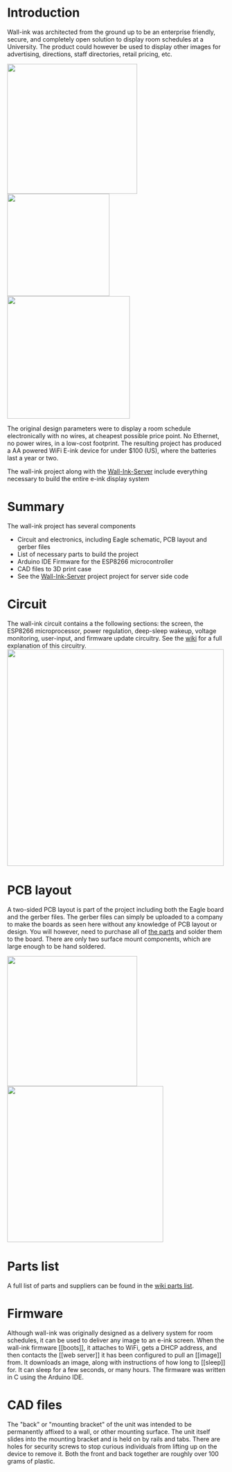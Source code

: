 # Introduction
Wall-ink was architected from the ground up to be an enterprise friendly, secure, and completely open solution to display room schedules at a University.  The product could however be used to display other images for advertising, directions, staff directories, retail pricing, etc.  

<img src="https://i.imgur.com/etozOAa.png" width="300"><img src="https://i.imgur.com/uxgWvmZ.png" width="236"><img src="https://i.imgur.com/bR7Etyk.png" width="283">

The original design parameters were to display a room schedule electronically with no wires, at cheapest possible price point.  No Ethernet, no power wires, in a low-cost footprint.  The resulting project has produced a AA powered WiFi E-ink device for under $100 (US), where the batteries last a year or two.  


The wall-ink project along with the [Wall-Ink-Server](https://github.com/caedm/wall-ink-server) include everything necessary to build the entire e-ink display system 
 
# Summary
The wall-ink project has several components

* Circuit and electronics, including Eagle schematic, PCB layout and gerber files
* List of necessary parts to build the project
* Arduino IDE Firmware for the ESP8266 microcontroller
* CAD files to 3D print case
* See the [Wall-Ink-Server](https://github.com/caedm/wall-ink-server) project project for server side code

# Circuit
The wall-ink circuit contains a the following sections: the screen, the ESP8266 microprocessor, power regulation, deep-sleep wakeup, voltage monitoring, user-input, and firmware update circuitry.  See the [wiki](https://github.com/caedm/wall-ink/wiki/circuit) for a full explanation of this circuitry.
<img src="https://i.imgur.com/yiEXq9H.png" width="500">

# PCB layout
A two-sided PCB layout is part of the project including both the Eagle board and the gerber files.  The gerber files can simply be uploaded to a company to make the boards as seen here without any knowledge of PCB layout or design.  You will however, need to purchase all of [the parts](https://github.com/caedm/wall-ink/wiki/partslist)  and solder them to the board.  There are only two surface mount components, which are large enough to be hand soldered.

<img src="https://i.imgur.com/uxgWvmZ.png" width="300"><img src="https://i.imgur.com/cEBkq4L.png" width="360">

# Parts list
A full list of parts and suppliers can be found in the [wiki parts list](https://github.com/caedm/wall-ink/wiki/partslist).

# Firmware
Although wall-ink was originally designed as a delivery system for room schedules, it can be used to deliver any image to an e-ink screen.  When the wall-ink firmware [[boots]], it attaches to WiFi, gets a DHCP address, and then contacts the [[web server]] it has been configured to pull an [[image]] from.  It downloads an image, along with instructions of how long to [[sleep]] for.  It can sleep for a few seconds, or many hours.  The firmware was written in C using the Arduino IDE.

# CAD files
The "back" or "mounting bracket" of the unit was intended to be permanently affixed to a wall, or other mounting surface.  The unit itself slides into the mounting bracket and is held on by rails and tabs.  There are holes for security screws to stop curious individuals from lifting up on the device to remove it.  Both the front and back together are roughly over 100 grams of plastic.
